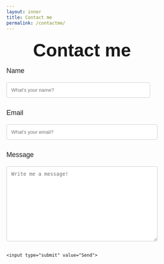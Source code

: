 ```yaml
---
layout: inner
title: Contact me
permalink: /contactme/
---
```


<!-- <!DOCTYPE html> -->
<html>
  <head>
    <meta name="viewport" content="width=device-width, initial-scale=1">
      <style>
        body {font-family: Arial, Helvetica, sans-serif;}
        * {box-sizing: border-box;}
        input[type=text], select, textarea {
          width: 100%;
          padding: 12px;
          border: 1px solid #ccc;
          border-radius: 4px;
          box-sizing: border-box;
          margin-top: 6px;
          margin-bottom: 16px;
          resize: vertical;
        }
        input[type=submit] {
          background-color: #04AA6D;
          color: white;
          padding: 12px 20px;
          border: none;
          border-radius: 4px;
          cursor: pointer;
        }
        input[type=submit]:hover {
          background-color: #45a049;
        }
        .containerBody {
          border-radius: 1px;
          background-color: #ffffff;
          /* border-left: solid 1px #cedfea;
          border-right: solid 1px #cedfea; */
          padding: 20px;
        }
        .container {
          border-radius: 1px;
          background-color: #ffffff;
          /* border-left: solid 1px #cedfea;
          border-right: solid 1px #cedfea; */
        }
        .flex-container {
          display: flex;
        }
        .flex-child {
          flex: 1;
        }  
        .flex-child:first-child {
          margin-right: 20px;
        } 
        .dark-mode-body {
          background-color: rgb(44 51 58);
          color: rgb(216, 216, 216);
        }
        .dark-mode-header-footer {
          background-color: rgb(0, 0, 0);
          color: rgb(255, 255, 255);
        }
  </style>
  </head>

  <center> <h3> <font size="7"> Contact me </font> </h3> </center>

  <form
  action="https://formspree.io/f/mzbogkkl"
  method="POST"
  >

  <div class="flex-containerBody">
    <div class="flex-child">
      <p> <font size="4"> Name </font> </p>
      <input type="text" id="name" name="Name" placeholder="What's your name?" required>
    </div>
    <div class="flex-child">
      <p> <font size="4"> Email </font> </p>
      <input type="text" id="email" name="Email" placeholder="What's your email?" required>
    </div>
  </div>

  <p> <font size="4"> Message </font> </p>
    <textarea id="message" name="Message" placeholder="Write me a message!" style="height:200px" required></textarea>

    <input type="submit" value="Send">
  </form>

</html>